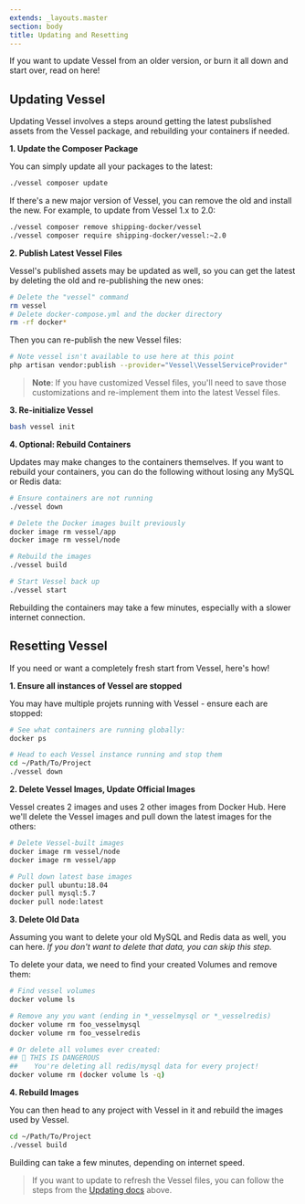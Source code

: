 ```yaml
---
extends: _layouts.master
section: body
title: Updating and Resetting
---
```


<p class="intro">If you want to update Vessel from an older version, or burn it all down and start over, read on here!</p>

<a name="updating" id="updating"></a>
## Updating Vessel

Updating Vessel involves a steps around getting the latest pubslished assets from the Vessel package, and rebuilding your containers if needed.

**1. Update the Composer Package**

You can simply update all your packages to the latest:

```bash
./vessel composer update
```

If there's a new major version of Vessel, you can remove the old and install the new. For example, to update from Vessel 1.x to 2.0:

```bash
./vessel composer remove shipping-docker/vessel
./vessel composer require shipping-docker/vessel:~2.0
```

**2. Publish Latest Vessel Files**

Vessel's published assets may be updated as well, so you can get the latest by deleting the old and re-publishing the new ones:

```bash
# Delete the "vessel" command
rm vessel
# Delete docker-compose.yml and the docker directory
rm -rf docker*
```

Then you can re-publish the new Vessel files:

```bash
# Note vessel isn't available to use here at this point
php artisan vendor:publish --provider="Vessel\VesselServiceProvider"
```

> **Note**: If you have customized Vessel files, you'll need to save those customizations and re-implement them into the latest Vessel files.

**3. Re-initialize Vessel**

```bash
bash vessel init
```

**4. Optional: Rebuild Containers**

Updates may make changes to the containers themselves. If you want to rebuild your containers, you can do the following without losing any MySQL or Redis data:

```bash
# Ensure containers are not running
./vessel down

# Delete the Docker images built previously
docker image rm vessel/app
docker image rm vessel/node

# Rebuild the images
./vessel build

# Start Vessel back up
./vessel start
```

Rebuilding the containers may take a few minutes, especially with a slower internet connection.


<a name="resetting" id="resetting"></a>
## Resetting Vessel

If you need or want a completely fresh start from Vessel, here's how!

**1. Ensure all instances of Vessel are stopped**

You may have multiple projets running with Vessel - ensure each are stopped:

```bash
# See what containers are running globally:
docker ps

# Head to each Vessel instance running and stop them
cd ~/Path/To/Project
./vessel down
```

**2. Delete Vessel Images, Update Official Images**

Vessel creates 2 images and uses 2 other images from Docker Hub. Here we'll delete the Vessel images and pull down the latest images for the others:

```bash
# Delete Vessel-built images
docker image rm vessel/node
docker image rm vessel/app

# Pull down latest base images
docker pull ubuntu:18.04
docker pull mysql:5.7
docker pull node:latest
```

**3. Delete Old Data**

Assuming you want to delete your old MySQL and Redis data as well, you can here. *If you don't want to delete that data, you can skip this step.*

To delete your data, we need to find your created Volumes and remove them:

```bash
# Find vessel volumes
docker volume ls

# Remove any you want (ending in *_vesselmysql or *_vesselredis)
docker volume rm foo_vesselmysql
docker volume rm foo_vesselredis

# Or delete all volumes ever created:
## 🔴 THIS IS DANGEROUS
##    You're deleting all redis/mysql data for every project!
docker volume rm (docker volume ls -q)
```

**4. Rebuild Images**

You can then head to any project with Vessel in it and rebuild the images used by Vessel.

```bash
cd ~/Path/To/Project
./vessel build
```

Building can take a few minutes, depending on internet speed.

> If you want to update to refresh the Vessel files, you can follow the steps from the [Updating docs](#updating) above.



